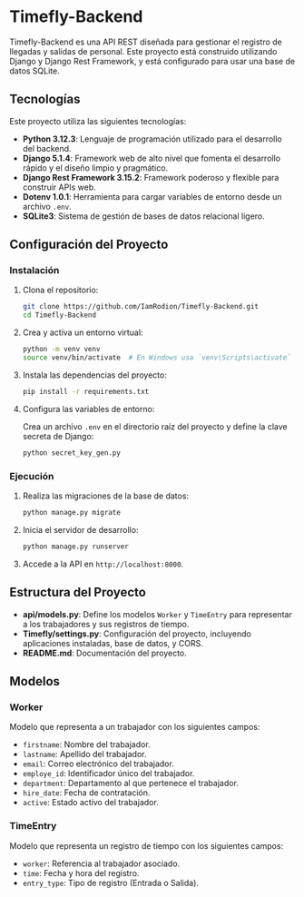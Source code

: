 # Timefly-Backend

Timefly-Backend es una API REST diseñada para gestionar el registro de llegadas y salidas de personal. Este proyecto está construido utilizando Django y Django Rest Framework, y está configurado para usar una base de datos SQLite.

## Tecnologías

Este proyecto utiliza las siguientes tecnologías:

- **Python 3.12.3**: Lenguaje de programación utilizado para el desarrollo del backend.
- **Django 5.1.4**: Framework web de alto nivel que fomenta el desarrollo rápido y el diseño limpio y pragmático.
- **Django Rest Framework 3.15.2**: Framework poderoso y flexible para construir APIs web.
- **Dotenv 1.0.1**: Herramienta para cargar variables de entorno desde un archivo `.env`.
- **SQLite3**: Sistema de gestión de bases de datos relacional ligero.

## Configuración del Proyecto

### Instalación

1. Clona el repositorio:

   ```bash
   git clone https://github.com/IamRodion/Timefly-Backend.git
   cd Timefly-Backend
   ```

2. Crea y activa un entorno virtual:

   ```bash
   python -m venv venv
   source venv/bin/activate  # En Windows usa `venv\Scripts\activate`
   ```

3. Instala las dependencias del proyecto:

   ```bash
   pip install -r requirements.txt
   ```

4. Configura las variables de entorno:

   Crea un archivo `.env` en el directorio raíz del proyecto y define la clave secreta de Django:

   ```bash
   python secret_key_gen.py
   ```

### Ejecución

1. Realiza las migraciones de la base de datos:

   ```bash
   python manage.py migrate
   ```

2. Inicia el servidor de desarrollo:

   ```bash
   python manage.py runserver
   ```

3. Accede a la API en `http://localhost:8000`.

## Estructura del Proyecto

- **api/models.py**: Define los modelos `Worker` y `TimeEntry` para representar a los trabajadores y sus registros de tiempo.
- **Timefly/settings.py**: Configuración del proyecto, incluyendo aplicaciones instaladas, base de datos, y CORS.
- **README.md**: Documentación del proyecto.

## Modelos

### Worker

Modelo que representa a un trabajador con los siguientes campos:

- `firstname`: Nombre del trabajador.
- `lastname`: Apellido del trabajador.
- `email`: Correo electrónico del trabajador.
- `employe_id`: Identificador único del trabajador.
- `department`: Departamento al que pertenece el trabajador.
- `hire_date`: Fecha de contratación.
- `active`: Estado activo del trabajador.

### TimeEntry

Modelo que representa un registro de tiempo con los siguientes campos:

- `worker`: Referencia al trabajador asociado.
- `time`: Fecha y hora del registro.
- `entry_type`: Tipo de registro (Entrada o Salida).